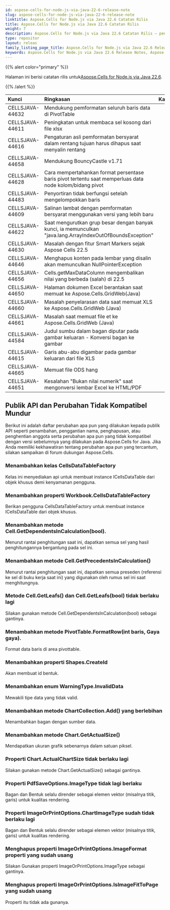 ```yaml
---
id: aspose-cells-for-node-js-via-java-22-6-release-note
slug: aspose-cells-for-node-js-via-java-22-6-release-note
linktitle: Aspose.Cells for Node.js via Java 22.6 Catatan Rilis
title: Aspose.Cells for Node.js via Java 22.6 Catatan Rilis
weight: 7
description: Aspose.Cells for Node.js via Java 22.6 Catatan Rilis – penyempurnaan terkini, fitur baru, dan perbaikan
type: repositor
layout: releas
family_listing_page_title: Aspose.Cells for Node.js via Java 22.6 Release Note
keywords: Aspose.Cells for Node.js via Java 22.6 Release Notes, Aspose.Cells for Node.js via Java 22.6 updates and fixe
---
```

{{% alert color="primary" %}}

 Halaman ini berisi catatan rilis untuk[Aspose.Cells for Node.js via Java 22.6](https://releases.aspose.com/cells/nodejs/new-releases/aspose.cells-for-node.js-via-java-22.6/).

{{% /alert %}}

|**Kunci**|**Ringkasan**|**Kategori**|
| :- | :- | :- |
|CELLSJAVA-44632|Mendukung pemformatan seluruh baris data di PivotTable|
|CELLSJAVA-44611|Peningkatan untuk membaca sel kosong dari file xlsx|
|CELLSJAVA-44616|Pengaturan asli pemformatan bersyarat dalam rentang tujuan harus dihapus saat menyalin rentang|
|CELLSJAVA-44658|Mendukung BouncyCastle v1.71|
|CELLSJAVA-44628|Cara mempertahankan format persentase baris pivot tertentu saat memperluas data node kolom/bidang pivot|
|CELLSJAVA-44483|Penyortiran tidak berfungsi setelah mengelompokkan baris|
|CELLSJAVA-44609|Salinan lambat dengan pemformatan bersyarat menggunakan versi yang lebih baru|
|CELLSJAVA-44622|Saat mengurutkan grup besar dengan banyak kunci, ia memunculkan "java.lang.ArrayIndexOutOfBoundsException"|
|CELLSJAVA-44630|Masalah dengan fitur Smart Markers sejak Aspose Cells 22.5|
|CELLSJAVA-44646|Menghapus konten pada lembar yang disalin akan memunculkan NullPointerException|
|CELLSJAVA-44656|Cells.getMaxDataColumn mengembalikan nilai yang berbeda (salah) di 22.5|
|CELLSJAVA-44650|Halaman dokumen Excel berantakan saat memuat ke Aspose.Cells.GridWeb(Java)|
|CELLSJAVA-44660|Masalah penyelarasan data saat memuat XLS ke Aspose.Cells.GridWeb (Java)|
|CELLSJAVA-44661|Masalah saat memuat file et ke Aspose.Cells.GridWeb (Java)|
|CELLSJAVA-44584|Judul sumbu dalam bagan diputar pada gambar keluaran - Konversi bagan ke gambar|
|CELLSJAVA-44615|Garis abu-abu digambar pada gambar keluaran dari file XLS|
|CELLSJAVA-44665|Memuat file ODS hang|
|CELLSJAVA-44651|Kesalahan "Bukan nilai numerik" saat mengonversi lembar Excel ke HTML/PDF|

##  **Publik API dan Perubahan Tidak Kompatibel Mundur**

Berikut ini adalah daftar perubahan apa pun yang dilakukan kepada publik API seperti penambahan, penggantian nama, penghapusan, atau penghentian anggota serta perubahan apa pun yang tidak kompatibel dengan versi sebelumnya yang dilakukan pada Aspose.Cells for Java. Jika Anda memiliki kekhawatiran tentang perubahan apa pun yang tercantum, silakan sampaikan di forum dukungan Aspose.Cells.

###  **Menambahkan kelas CellsDataTableFactory**

Kelas ini menyediakan api untuk membuat instance ICellsDataTable dari objek khusus demi kenyamanan pengguna.

###  **Menambahkan properti Workbook.CellsDataTableFactory**

Berikan pengguna CellsDataTableFactory untuk membuat instance ICellsDataTable dari objek khusus.

###  **Menambahkan metode Cell.GetDependentsInCalculation(bool).**

Menurut rantai penghitungan saat ini, dapatkan semua sel yang hasil penghitungannya bergantung pada sel ini.

###  **Menambahkan metode Cell.GetPrecedentsInCalculation()**

Menurut rantai penghitungan saat ini, dapatkan semua preseden (referensi ke sel di buku kerja saat ini) yang digunakan oleh rumus sel ini saat menghitungnya.

###  **Metode Cell.GetLeafs() dan Cell.GetLeafs(bool) tidak berlaku lagi**

Silakan gunakan metode Cell.GetDependentsInCalculation(bool) sebagai gantinya.

###  **Menambahkan metode PivotTable.FormatRow(int baris, Gaya gaya).**

Format data baris di area pivottable.

###  **Menambahkan properti Shapes.CreateId**

Akan membuat id bentuk.

###  **Menambahkan enum WarningType.InvalidData**

Mewakili tipe data yang tidak valid.

###  **Menambahkan metode ChartCollection.Add() yang berlebihan**

Menambahkan bagan dengan sumber data.

###  **Menambahkan metode Chart.GetActualSize()**

Mendapatkan ukuran grafik sebenarnya dalam satuan piksel.

###  **Properti Chart.ActualChartSize tidak berlaku lagi**

Silakan gunakan metode Chart.GetActualSize() sebagai gantinya.

###  **Properti PdfSaveOptions.ImageType tidak lagi berlaku**

Bagan dan Bentuk selalu dirender sebagai elemen vektor (misalnya titik, garis) untuk kualitas rendering.

###  **Properti ImageOrPrintOptions.ChartImageType sudah tidak berlaku lagi**

Bagan dan Bentuk selalu dirender sebagai elemen vektor (misalnya titik, garis) untuk kualitas rendering.

###  **Menghapus properti ImageOrPrintOptions.ImageFormat properti yang sudah usang**

Silakan Gunakan properti ImageOrPrintOptions.ImageType sebagai gantinya.

###  **Menghapus properti ImageOrPrintOptions.IsImageFitToPage yang sudah usang**

Properti itu tidak ada gunanya.

